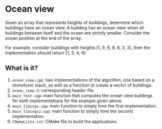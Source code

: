 # Ocean view

Given an array that represents heights of buildings, determine
which buildings have an ocean view.  A building has an ocean view
when all buildings between itself and the ocean are strictly smaller.
Consider the ocean position at the end of the array.

For example, consider buildings with heights [1, 9, 6, 8, 6, 3, 3],
then the implementation should return [1, 3, 4, 6].


## What is it?

1. `ocean_view.cpp`: two implementations of the algorithm, one based
   on a monotonic stack, as well as a function to create a vector of
   buildings.
1. `ocean_view.h`: corresponding header file.
1. `main_test.cpp`: main function that computes the ocean view
   buildings for both implementations for the example given above.
1. `main_timings.cpp`: main function to simply time the first
   implementation.
1. `main_timings2.cpp`: main function to simply time the second
   implementation.
1. `CMakeLists.txt`: CMake file to build the applications.

